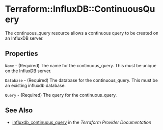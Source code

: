 # Terraform::InfluxDB::ContinuousQuery

The continuous_query resource allows a continuous query to be created on an InfluxDB server.

## Properties

`Name` - (Required) The name for the continuous_query. This must be unique on the InfluxDB server.

`Database` - (Required) The database for the continuous_query. This must be an existing influxdb database.

`Query` - (Required) The query for the continuous_query.


## See Also

* [influxdb_continuous_query](https://www.terraform.io/docs/providers/influxdb/r/continuous_query.html) in the _Terraform Provider Documentation_